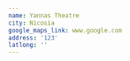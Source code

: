 ```yaml
---
name: Yannas Theatre
city: Nicosia
google_maps_link: www.google.com
address: '123'
latlong: ''
---
```


